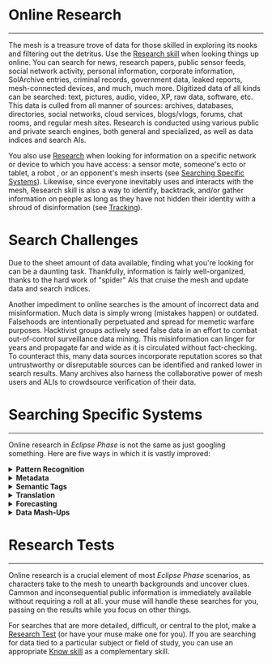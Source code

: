 # Online Research
---
The mesh is a treasure trove of data for those skilled in exploring its nooks and filtering out the detritus.  Use the [Research skill](../Action%20&%20Combat/Skills.md#Research) when looking things up online.  You can search for news, research papers, public sensor feeds, social network activity, personal information, corporate information, SolArchive entries, criminal records, government data, leaked reports, mesh-connected devices, and much, much more.  Digitized data of all kinds can be searched: text, pictures, audio, video, XP, raw data, software, etc.  This data is culled from all manner of sources: archives, databases, directories, social networks, cloud services, blogs/vlogs, forums, chat rooms, and regular mesh sites.  Research is conducted using various public and private search engines, both general and specialized, as well as data indices and search AIs.

You also use [Research](../Action%20&%20Combat/Skills.md#research) when looking for information on a specific network or device to which you have access: a sensor mote, someone's ecto or tablet, a robot , or an opponent's  mesh inserts (see [Searching Specific Systems](#searching-specific-systems)).  Likewise, since everyone inevitably uses and interacts with the mesh, Research skill is also a way to identify, backtrack, and/or gather information on people as long as they have not hidden their identity with a shroud of disinformation (see [Tracking](Tracking.md)).


# Search Challenges
Due to the sheet amount of data available, finding what you're looking for can be a daunting task.  Thankfully, information is fairly well-organized, thanks to the hard work of "spider" AIs that cruise the mesh and update data and search indices.

Another impediment to online searches is the amount of incorrect data and misinformation.  Much data is simply wrong (mistakes happen) or outdated.  Falsehoods are intentionally perpetuated and spread for memetic warfare purposes.  Hacktivist groups actively seed false data in an effort to combat out-of-control surveillance data mining.  This misinformation can linger for years and propagate far and wide as it is circulated without fact-checking.  To counteract this, many data sources incorporate reputation scores so that untrustworthy or disreputable sources can be identified and ranked lower in search results.  Many archives also harness the collaborative power of mesh users and ALIs to crowdsource verification of their data.

# Searching Specific Systems
---
Online research in *Eclipse Phase* is not the same as just googling something.  Here are five ways in which it is vastly improved:

<details>
   <summary> <b>Pattern Recognition </b> </summary>
   <br>
   #### Pattern Recognition

   Biometrics and other forms of pattern recognition are efficient and intelligent.  It is not only possible to run image recognition searches (in real time, via all available motes and XP feeds) but to search for patterns such as gait, sounds, colors, emotive displays, traffic, crowd movement, etc.  Kinesics and behavioral analysis even allow sensor searches for people exhibiting certain patterns such as suspicious loitering, nervousness, or agitation.

</details>


<details>
   <summary> <b>Metadata </b> </summary>
   <br>
#### Metadata
Information and files online come with hidden data about their creation, alteration, and access.  A photo's metadata, for example, will note what gear it was taken on, who took it, when and where, as well as who accessed it online, though such metadata may be easily scrubbed or anonymized.
</details>


<details>
   <summary> <b>Semantic Tags </b> </summary>
   <br>
#### Semantic Tags
Most data is semantically tagged, meaning that it's accompanied by code that an ALI can use to understand the context of that information as a transhuman would.
</details>


<details>
   <summary> <b>Translation </b> </summary>
   <br>
#### Translation
Real-time translation of audio and video is available from open-source translation bots.
</details>


<details>
   <summary> <b>Forecasting </b> </summary>
   <br>
#### Forecasting
A significant percentage of what people do on any day or in response to certain situations conforms to routines, enabling easy behavioral prediction.  Muses take advantage of this to anticipate needs and provide whatever is desired by their user at the right moment and in the right context.  The same logic applies to actions by groups of people, such as economics and social discourse.  ALIs use algorithms to cross-index data and contexts to predict most likely outcomes.  Security forces use this to place patrols where trouble is likely to occur.
</details>

<details>
   <summary> <b>Data Mash-Ups </b> </summary>
   <br>>
#### Data Mash-Ups
The combination of abundant computing, archived data, and ubiquitous public sensors, along with intricate algorithms, means that intriguing correlations can be drawn from data that is mined and collated.  In the midst of a habitat emergency such as a terrorist bombing, for example, the ID of everyone in that vicinity would be scanned, compared to data archives to separate out those who have a history of being in the vicinity at that particular time, with those remaining checked against databases of criminal/suspect history, their recorded actions analyzed for unusual behavior, and anything they've spoken compared to keyword lists.
</details>

# Research Tests
---
Online research is a crucial element of most *Eclipse Phase* scenarios, as characters take to the mesh to unearth backgrounds and uncover clues.  Cammon and inconsequential public information is immediately available without requiring a roll at all.  your muse will handle these searches for you, passing on the results while you focus on other things.

For searches that are more detailed, difficult, or central to the plot, make a [Research Test](../Action%20&%20Combat/Skills.md#research) (or have your muse make one for you).  If you are searching for data tied to a particular subject or field of study, you can use an appropriate [Know skill](../Action%20&%20Combat/Skills.md#know-skills) as a complementary skill.